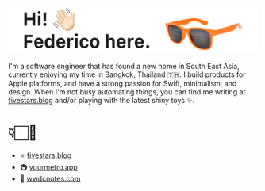 ![Hi! This is Federico.][header]

I'm a software engineer that has found a new home in South East Asia, currently enjoying my time in Bangkok, Thailand 🇹🇭. I build products for Apple platforms, and have a strong passion for Swift, minimalism, and design. When I'm not busy automating things, you can find me writing at [fivestars.blog][fs] and/or playing with the latest shiny toys ✨.

# 👇🏻💯
- ⭐️ [fivestars.blog][fs]
- 🚇 [yourmetro.app][metro]
- 📝 [wwdcnotes.com][wwdcnotes]

[header]: https://raw.githubusercontent.com/zntfdr/zntfdr/master/header.gif
[fs]: https://fivestars.blog
[metro]: https://yourmetro.app
[wwdcnotes]: https://wwdcnotes.com